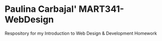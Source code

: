 # Paulina Carbajal' MART341-WebDesign
Respository for my Introduction to Web Design &amp; Development Homework
